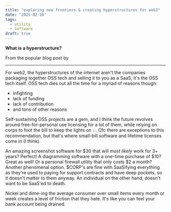 ```yaml
---
title: "exploring new frontiers & creating hyperstructures for web2"
date: "2025-02-10"
tags:
  - utility
  - software
draft: true
---
```


**What is a hyperstructure?**

From the popular blog post by

>

---

For web2, the hyperstructures of the internet aren't the companies packaging together OSS tech and selling it to you as a SaaS, it's the OSS tech itself. OSS tech dies out all the time for a myriad of reasons though:

- infighting
- lack of funding
- lack of contribution
- and tons of other reasons

Self-sustaining OSS projects are a gem, and I think the future revolves around free-for-personal use licensing for a lot of them, while relying on corps to foot the bill to keep the lights on 💡. Ofc there are exceptions to this recommendation, but that's where small-bill software and lifetime licenses come in (I think).

An amazing screenshot software for $30 that will _most likely_ work for 3+ years? Perfect! A diagramming software with a one-time purchase of $10? Great as well! Or a personal firewall utility that only costs $2 a month? Another phenomenal option. $CORP's are fine with SaaSifying everything as they're used to paying for support contracts and have deep pockets, so it doesn't matter to them anyway. An individual on the other hand, doesn't want to be SaaS'ed to death.

Nickel and dime-ing the average consumer over small items every month or week creates a level of friction that they hate. It's like you can feel your bank account being drained.
